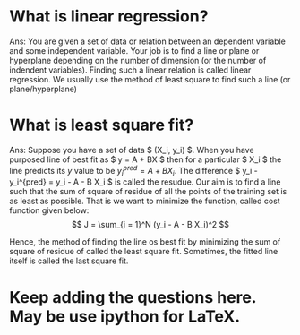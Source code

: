 # What is linear regression?

Ans: You are given a set of data or relation between an dependent variable and some independent variable. Your job is to find a line or plane or hyperplane depending on the number of dimension (or the number of indendent variables). Finding such a linear relation is called linear regression. We usually use the method of least square to find such a line (or plane/hyperplane)

# What is least square fit?

Ans: Suppose you have a set of data $ (X_i, y_i) $. When you have purposed line of best fit as $ y = A + BX $ then for a particular $ X_i $ the line predicts its $y$ value to be $y_i^{pred} = A + B X_i$. The difference $ y_i - y_i^{pred} = y_i - A - B X_i $ is called the resudue. Our aim is to find a line such that the sum of square of residue of all the points of the training set is as least as possible. That is we want to minimize the function, called cost function given below: 
$$ J = \sum_{i = 1}^N (y_i - A - B X_i)^2 $$

Hence, the method of finding the line os best fit by minimizing the sum of square of residue of called the least square fit. Sometimes, the fitted line itself is called the last square fit. 



# Keep adding the questions here. May be use ipython for LaTeX. 


